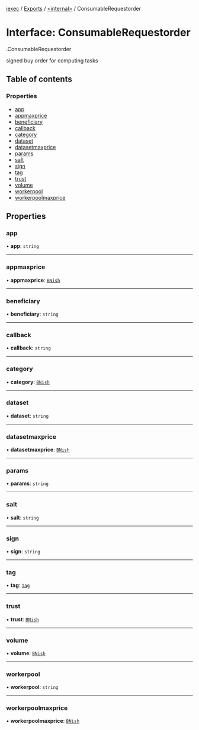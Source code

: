 [iexec](../README.md) / [Exports](../modules.md) / [<internal\>](../modules/internal_.md) / ConsumableRequestorder

# Interface: ConsumableRequestorder

[<internal>](../modules/internal_.md).ConsumableRequestorder

signed buy order for computing tasks

## Table of contents

### Properties

- [app](internal_.ConsumableRequestorder.md#app)
- [appmaxprice](internal_.ConsumableRequestorder.md#appmaxprice)
- [beneficiary](internal_.ConsumableRequestorder.md#beneficiary)
- [callback](internal_.ConsumableRequestorder.md#callback)
- [category](internal_.ConsumableRequestorder.md#category)
- [dataset](internal_.ConsumableRequestorder.md#dataset)
- [datasetmaxprice](internal_.ConsumableRequestorder.md#datasetmaxprice)
- [params](internal_.ConsumableRequestorder.md#params)
- [salt](internal_.ConsumableRequestorder.md#salt)
- [sign](internal_.ConsumableRequestorder.md#sign)
- [tag](internal_.ConsumableRequestorder.md#tag)
- [trust](internal_.ConsumableRequestorder.md#trust)
- [volume](internal_.ConsumableRequestorder.md#volume)
- [workerpool](internal_.ConsumableRequestorder.md#workerpool)
- [workerpoolmaxprice](internal_.ConsumableRequestorder.md#workerpoolmaxprice)

## Properties

### app

• **app**: `string`

---

### appmaxprice

• **appmaxprice**: [`BNish`](../modules.md#bnish)

---

### beneficiary

• **beneficiary**: `string`

---

### callback

• **callback**: `string`

---

### category

• **category**: [`BNish`](../modules.md#bnish)

---

### dataset

• **dataset**: `string`

---

### datasetmaxprice

• **datasetmaxprice**: [`BNish`](../modules.md#bnish)

---

### params

• **params**: `string`

---

### salt

• **salt**: `string`

---

### sign

• **sign**: `string`

---

### tag

• **tag**: [`Tag`](../modules.md#tag)

---

### trust

• **trust**: [`BNish`](../modules.md#bnish)

---

### volume

• **volume**: [`BNish`](../modules.md#bnish)

---

### workerpool

• **workerpool**: `string`

---

### workerpoolmaxprice

• **workerpoolmaxprice**: [`BNish`](../modules.md#bnish)
